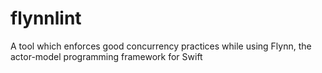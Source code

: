 # flynnlint
A tool which enforces good concurrency practices while using Flynn, the actor-model programming framework for Swift
